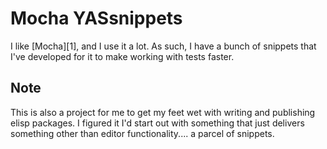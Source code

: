 # Mocha YASsnippets

I like [Mocha][1], and I use it a lot. As such, I have a bunch of
snippets that I've developed for it to make working with tests faster.

## Note

This is also a project for me to get my feet wet with writing and
publishing elisp packages. I figured it I'd start out with something
that just delivers something other than editor functionality.... a
parcel of snippets.

